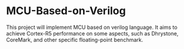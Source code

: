 # MCU-Based-on-Verilog
This project will implement MCU based on verilog language.
It aims to achieve Cortex-R5 performance on some aspects, such as Dhrystone, CoreMark, and other specific floating-point benchmark.
